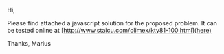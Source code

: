 Hi,

Please find attached a javascript solution for the proposed problem. It can
be tested online at [http://www.staicu.com/olimex/kty81-100.html](here)

Thanks,
    Marius
